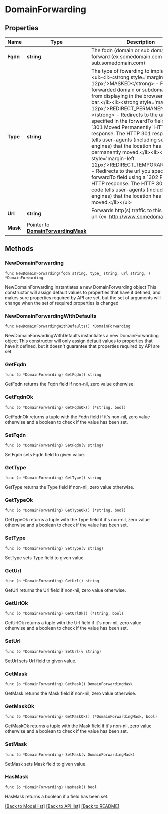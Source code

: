 # DomainForwarding

## Properties

Name | Type | Description | Notes
------------ | ------------- | ------------- | -------------
**Fqdn** | **string** | The fqdn (domain or sub domain) to forward (ex somedomain.com or sub.somedomain.com) | 
**Type** | **string** | The type of fowarding to implement&lt;br/&gt;&lt;ul&gt;&lt;li&gt;&lt;strong style&#x3D;&#39;margin-left: 12px;&#39;&gt;MASKED&lt;/strong&gt; - Prevents the forwarded domain or subdomain URL from displaying in the browser&#39;s address bar.&lt;/li&gt;&lt;li&gt;&lt;strong style&#x3D;&#39;margin-left: 12px;&#39;&gt;REDIRECT_PERMANENT*&lt;/strong&gt; - Redirects to the url you specified in the forwardTo field using a &#x60;301 Moved Permanently&#x60; HTTP response. The HTTP 301 response code tells user-agents (including search engines) that the location has permanently moved.&lt;/li&gt;&lt;li&gt;&lt;strong style&#x3D;&#39;margin-left: 12px;&#39;&gt;REDIRECT_TEMPORARY&lt;/strong&gt; - Redirects to the url you specified in the forwardTo field using a &#x60;302 Found&#x60; HTTP response. The HTTP 302 response code tells user-agents (including search engines) that the location has temporarily moved.&lt;/li&gt;&lt;/ul&gt; | [default to "REDIRECT_PERMANENT"]
**Url** | **string** | Forwards http(s) traffic to this destination url (ex. http://www.somedomain.com/) | 
**Mask** | Pointer to [**DomainForwardingMask**](DomainForwardingMask.md) |  | [optional] 

## Methods

### NewDomainForwarding

`func NewDomainForwarding(fqdn string, type_ string, url string, ) *DomainForwarding`

NewDomainForwarding instantiates a new DomainForwarding object
This constructor will assign default values to properties that have it defined,
and makes sure properties required by API are set, but the set of arguments
will change when the set of required properties is changed

### NewDomainForwardingWithDefaults

`func NewDomainForwardingWithDefaults() *DomainForwarding`

NewDomainForwardingWithDefaults instantiates a new DomainForwarding object
This constructor will only assign default values to properties that have it defined,
but it doesn't guarantee that properties required by API are set

### GetFqdn

`func (o *DomainForwarding) GetFqdn() string`

GetFqdn returns the Fqdn field if non-nil, zero value otherwise.

### GetFqdnOk

`func (o *DomainForwarding) GetFqdnOk() (*string, bool)`

GetFqdnOk returns a tuple with the Fqdn field if it's non-nil, zero value otherwise
and a boolean to check if the value has been set.

### SetFqdn

`func (o *DomainForwarding) SetFqdn(v string)`

SetFqdn sets Fqdn field to given value.


### GetType

`func (o *DomainForwarding) GetType() string`

GetType returns the Type field if non-nil, zero value otherwise.

### GetTypeOk

`func (o *DomainForwarding) GetTypeOk() (*string, bool)`

GetTypeOk returns a tuple with the Type field if it's non-nil, zero value otherwise
and a boolean to check if the value has been set.

### SetType

`func (o *DomainForwarding) SetType(v string)`

SetType sets Type field to given value.


### GetUrl

`func (o *DomainForwarding) GetUrl() string`

GetUrl returns the Url field if non-nil, zero value otherwise.

### GetUrlOk

`func (o *DomainForwarding) GetUrlOk() (*string, bool)`

GetUrlOk returns a tuple with the Url field if it's non-nil, zero value otherwise
and a boolean to check if the value has been set.

### SetUrl

`func (o *DomainForwarding) SetUrl(v string)`

SetUrl sets Url field to given value.


### GetMask

`func (o *DomainForwarding) GetMask() DomainForwardingMask`

GetMask returns the Mask field if non-nil, zero value otherwise.

### GetMaskOk

`func (o *DomainForwarding) GetMaskOk() (*DomainForwardingMask, bool)`

GetMaskOk returns a tuple with the Mask field if it's non-nil, zero value otherwise
and a boolean to check if the value has been set.

### SetMask

`func (o *DomainForwarding) SetMask(v DomainForwardingMask)`

SetMask sets Mask field to given value.

### HasMask

`func (o *DomainForwarding) HasMask() bool`

HasMask returns a boolean if a field has been set.


[[Back to Model list]](../README.md#documentation-for-models) [[Back to API list]](../README.md#documentation-for-api-endpoints) [[Back to README]](../README.md)


